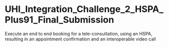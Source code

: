 # UHI_Integration_Challenge_2_HSPA_Plus91_Final_Submission
Execute an end to end booking for a tele-consultation, using an HSPA, resulting in an appointment confirmation and an interoperable video call
